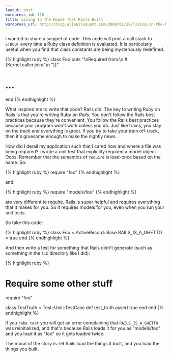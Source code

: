 ```yaml
---
layout: post
wordpress_id: 118
title: Living In the House That Rails Built
wordpress_url: http://blog.alieniloquent.com/2008/01/29/living-in-the-house-that-rails-built/
---
```

I wanted to share a snippet of code. This code will print a call stack to
`STDOUT` every time a Ruby class definition is evaluated. It is particularly
useful when you find that class constants are being mysteriously redefined.

{% highlight ruby %}
class Foo
  puts "\nRequired from:\n #{Kernel.caller.join("\n ")}"
  # ...
end
{% endhighlight %}

What inspired me to write that code? Rails did. The key to writing Ruby on
Rails is that you're writing Ruby _on Rails_. You don't follow the Rails best
practices because they're convenient. You follow the Rails best practices
because your program won't work unless you do. Just like trains, you stay on
the track and everything is great. If you try to take your train off-track,
then it's gruesome enough to make the nightly news.

How did I derail my application such that I cared how and where a file was
being required? I wrote a unit test that explicitly required a model object.
Oops. Remember that the semantics of `require` is load-once based on the name.
So:

{% highlight ruby %}
require "foo"
{% endhighlight %}

and:

{% highlight ruby %}
require "models/foo"
{% endhighlight %}

are very different to require. Rails is super helpful and requires everything
that it makes for you. So it requires models for you, even when you run your
unit tests.

So take this code:

{% highlight ruby %}
class Foo < ActiveRecord::Base
  RAILS_IS_A_GHETTO = true
end
{% endhighlight %}

And then write a test for something that Rails didn't generate (such as
something in the `lib` directory like I did):

{% highlight ruby %}
# Require some other stuff
require "foo"

class TestTruth < Test::Unit::TestCase
  def test_truth
    assert true
  end
end
{% endhighlight %}

If you `rake test` you will get an error complaining that `RAILS_IS_A_GHETTO`
was reinitialized, and that's because Rails loads it for you as "models/foo"
and you load it as "foo" so it gets loaded twice.

The moral of the story is: let Rails load the things it built, and you load
the things you built.
